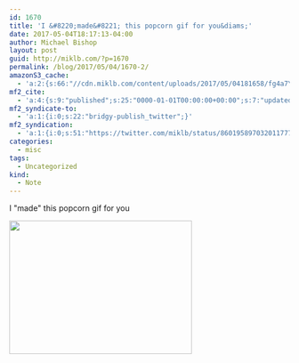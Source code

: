 ```yaml
---
id: 1670
title: 'I &#8220;made&#8221; this popcorn gif for you&diams;'
date: 2017-05-04T18:17:13-04:00
author: Michael Bishop
layout: post
guid: http://miklb.com/?p=1670
permalink: /blog/2017/05/04/1670-2/
amazonS3_cache:
  - 'a:2:{s:66:"//cdn.miklb.com/content/uploads/2017/05/04181658/fg4a7Y0onf2Fi.gif";i:1671;s:53:"//miklb.com/content/uploads/2017/05/fg4a7Y0onf2Fi.gif";i:1671;}'
mf2_cite:
  - 'a:4:{s:9:"published";s:25:"0000-01-01T00:00:00+00:00";s:7:"updated";s:25:"0000-01-01T00:00:00+00:00";s:8:"category";a:1:{i:0;s:0:"";}s:6:"author";a:0:{}}'
mf2_syndicate-to:
  - 'a:1:{i:0;s:22:"bridgy-publish_twitter";}'
mf2_syndication:
  - 'a:1:{i:0;s:51:"https://twitter.com/miklb/status/860195897032011777";}'
categories:
  - misc
tags:
  - Uncategorized
kind:
  - Note
---
```

I "made" this popcorn gif for you

<img src="http://miklb.com/content/uploads/2017/05/fg4a7Y0onf2Fi.gif" alt="" width="328" height="240" class="u-photo alignnone size-full wp-image-1671" />